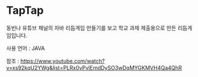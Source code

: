 # TapTap
동빈나 유튜브 채널의 자바 리듬게임 만들기를 보고 학교 과제 제출용으로 만든 리듬게임입니다.

사용 언어 : JAVA

참조 : https://www.youtube.com/watch?v=xs92kqU2YWg&list=PLRx0vPvlEmdDySO3wDqMYGKMVH4Qa4QhR
